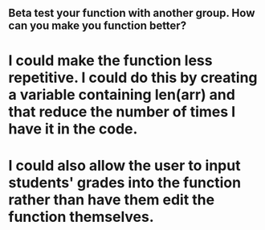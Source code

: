 ## Beta test your function with another group. How can you make you function better?
# I could make the function less repetitive. I could do this by creating a variable containing len(arr) and that reduce the number of times I have it in the code.
# I could also allow the user to input students' grades into the function rather than have them edit the function themselves.
